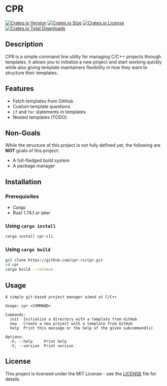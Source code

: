 # CPR

[![Crates.io Version](https://img.shields.io/crates/v/cpr-cli)](https://crates.io/cpr-cli)
[![Crates.io Size](https://img.shields.io/crates/size/cpr-cli)](https://crates.io/cpr-cli)
[![Crates.io License](https://img.shields.io/crates/l/cpr-cli)](https://crates.io/cpr-cli)
[![Crates.io Total Downloads](https://img.shields.io/crates/d/cpr-cli)](https://crates.io/cpr-cli)

## Description

CPR is a simple command line utility for managing C/C++ projects through templates. It allows you to initialize a new project and start working quickly while also giving template maintainers flexibility in how they want to structure their templates.

## Features

- Fetch templates from GitHub
- Custom template questions
- `if` and `for` statements in templates
- Nested templates (TODO)

## Non-Goals

While the structure of this project is not fully defined yet, the following are **NOT** goals of this project:

- A full-fledged build system
- A package manager

## Installation

### Prerequisites

- Cargo
- Rust 1.74.1 or later

### Using `cargo install`

```bash
cargo install cpr-cli
```

### Using `cargo build`

```bash
git clone https://github.com/cpr-rs/cpr.git
cd cpr
cargo build --release
```

## Usage

```helptext
A simple git-based project manager aimed at C/C++

Usage: cpr <COMMAND>

Commands:
  init  Initialize a directory with a template from GitHub
  new   Create a new project with a template from GitHub
  help  Print this message or the help of the given subcommand(s)

Options:
  -h, --help     Print help
  -V, --version  Print version
```

## License

This project is licensed under the MIT License - see the [LICENSE](LICENSE) file for details.
